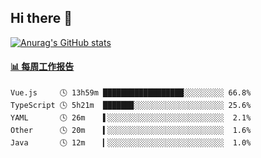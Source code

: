 ## Hi there 👋

[![Anurag's GitHub stats](https://github-readme-stats.vercel.app/api?username=OriLight152)](https://github.com/anuraghazra/github-readme-stats)

<!--
**OriLight152/OriLight152** is a ✨ _special_ ✨ repository because its `README.md` (this file) appears on your GitHub profile.

Here are some ideas to get you started:

- 🔭 I’m currently working on ...
- 🌱 I’m currently learning ...
- 👯 I’m looking to collaborate on ...
- 🤔 I’m looking for help with ...
- 💬 Ask me about ...
- 📫 How to reach me: ...
- 😄 Pronouns: ...
- ⚡ Fun fact: ...
-->

<!-- waka-box start -->
#### <a href="https://gist.github.com/92c8d5b388768c10efcba86e82b7c4fb" target="_blank">📊 每周工作报告</a>
```text
Vue.js     🕓 13h59m ██████████████████░░░░░░░░░ 66.8%
TypeScript 🕓 5h21m  ██████▉░░░░░░░░░░░░░░░░░░░░ 25.6%
YAML       🕓 26m    ▌░░░░░░░░░░░░░░░░░░░░░░░░░░  2.1%
Other      🕓 20m    ▍░░░░░░░░░░░░░░░░░░░░░░░░░░  1.6%
Java       🕓 12m    ▎░░░░░░░░░░░░░░░░░░░░░░░░░░  1.0%
```
<!-- Powered by https://github.com/journey-ad/waka-box-go . -->
<!-- waka-box end -->
